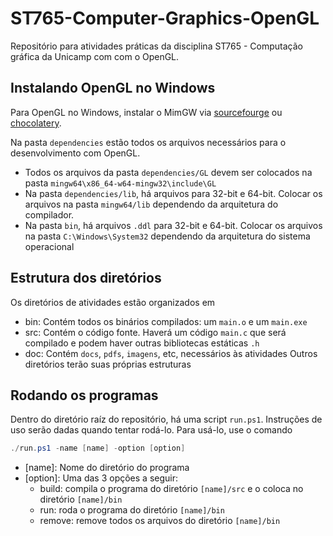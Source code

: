 # ST765-Computer-Graphics-OpenGL
Repositório para atividades práticas da disciplina ST765 - Computação gráfica da Unicamp com com o OpenGL.

## Instalando OpenGL no Windows
Para OpenGL no Windows, instalar o MimGW via [sourcefourge](https://sourceforge.net/projects/mingw/) ou [chocolatery](https://chocolatey.org/install).

Na pasta `dependencies` estão todos os arquivos necessários para o desenvolvimento com OpenGL.
- Todos os arquivos da pasta `dependencies/GL` devem ser colocados na pasta `mingw64\x86_64-w64-mingw32\include\GL`
- Na pasta `dependencies/lib`, há arquivos para 32-bit e 64-bit. Colocar os arquivos na pasta `mingw64/lib` dependendo da arquitetura do compilador.
- Na pasta `bin`, há arquivos `.ddl` para 32-bit e 64-bit. Colocar os arquivos na pasta `C:\Windows\System32` dependendo da arquitetura do sistema operacional

## Estrutura dos diretórios
Os diretórios de atividades estão organizados em
- bin: Contém todos os binários compilados: um `main.o` e um `main.exe`
- src: Contém o código fonte. Haverá um código `main.c` que será compilado e podem haver outras bibliotecas estáticas `.h`
- doc: Contém `docs`, `pdfs`, `imagens`, etc, necessários às atividades
Outros diretórios terão suas próprias estruturas

## Rodando os programas
Dentro do diretório raíz do repositório, há uma script `run.ps1`. Instruções de uso serão dadas quando tentar rodá-lo. Para usá-lo, use o comando
```powershell
./run.ps1 -name [name] -option [option]
```
- [name]: Nome do diretório do programa
- [option]: Uma das 3 opções a seguir:
  - build: compila o programa do diretório `[name]/src` e o coloca no diretório `[name]/bin`
  - run: roda o programa do diretório `[name]/bin`
  - remove: remove todos os arquivos do diretório `[name]/bin`
    
